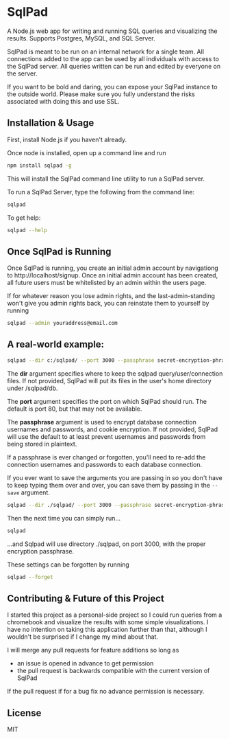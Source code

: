 # SqlPad

A Node.js web app for writing and running SQL queries and visualizing the results. Supports Postgres, MySQL, and SQL Server.

SqlPad is meant to be run on an internal network for a single team. All connections added to the app can be used by all individuals with access to the SqlPad server. All queries written can be run and edited by everyone on the server. 

If you want to be bold and daring, you can expose your SqlPad instance to the outside world. Please make sure you fully understand the risks associated with doing this and use SSL.



## Installation & Usage

First, install Node.js if you haven't already.

Once node is installed, open up a command line and run

```sh
npm install sqlpad -g
```

This will install the SqlPad command line utility to run a SqlPad server. 

To run a SqlPad Server, type the following from the command line:

```sh
sqlpad
```

To get help:

```sh
sqlpad --help
```



## Once SqlPad is Running

Once SqlPad is running, you create an initial admin account by navigationg to http://localhost/signup. Once an initial admin account has been created, all future users must be whitelisted by an admin within the users page.

If for whatever reason you lose admin rights, and the last-admin-standing won't give you admin rights back, you can reinstate them to yourself by running

```sh
sqlpad --admin youraddress@email.com
```


## A real-world example:  

```sh
sqlpad --dir c:/sqlpad/ --port 3000 --passphrase secret-encryption-phrase
```

The **dir** argument specifies where to keep the sqlpad query/user/connection files. If not provided, SqlPad will put its files in the user's home directory under /sqlpad/db.

The **port** argument specifies the port on which SqlPad should run. The default is port 80, but that may not be available.

The **passphrase** argument is used to encrypt database connection usernames and passwords, and cookie encryption. If not provided, SqlPad will use the default to at least prevent usernames and passwords from being stored in plaintext. 

If a passphrase is ever changed or forgotten, you'll need to re-add the connection usernames and passwords to each database connection. 

If you ever want to save the arguments you are passing in so you don't have to keep typing them over and over, you can save them by passing in the ```--save``` argument.

```sh
sqlpad --dir ./sqlpad/ --port 3000 --passphrase secret-encryption-phrase --save
```

Then the next time you can simply run...

```sh
sqlpad
``` 

...and Sqlpad will use directory ./sqlpad, on port 3000, with the proper encryption passphrase.

These settings can be forgotten by running 

```sh
sqlpad --forget
```


## Contributing & Future of this Project

I started this project as a personal-side project so I could run queries from a chromebook and visualize the results with some simple visualizations. I have no intention on taking this application further than that, although I wouldn't be surprised if I change my mind about that.

I will merge any pull requests for feature additions so long as  

- an issue is opened in advance to get permission
- the pull request is backwards compatible with the current version of SqlPad

If the pull request if for a bug fix no advance permission is necessary.



## License 

MIT
